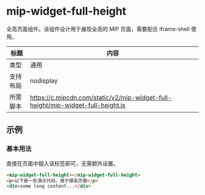 # mip-widget-full-height

全高页面组件。该组件设计用于展现全高的 MIP 页面，需要配合 iframe-shell 使用。

标题|内容
----|----
类型|通用
支持布局|nodisplay
所需脚本|https://c.mipcdn.com/static/v2/mip-widget-full-height/mip-widget-full-height.js

## 示例

### 基本用法

直接在页面中插入该标签即可，无需额外设置。

```html
<mip-widget-full-height></mip-widget-full-height>
<p>以下是一些演示代码，用于撑高页面</p>
<div>some long content...</div>
```
